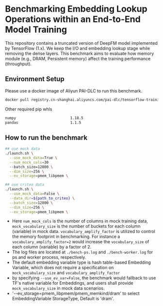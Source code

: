# Benchmarking Embedding Lookup Operations within an End-to-End Model Training

This repository contains a truncated version of DeepFM model implemented by TensorFlow (1.x). 
We keep the I/O and embedding lookup stage while removing the dense layers. This benchmark aims to 
evaluate how memory module (e.g., DRAM, Persistent memory) affect the training performance (throughput).

## Environment Setup

Please use a docker image of Aliyun PAI-DLC to run this benchmark. 
```bash
docker pull registry.cn-shanghai.aliyuncs.com/pai-dlc/tensorflow-training:1.15deeprec2106-gpu-py36-cu110-ubuntu18.04
```

Other required pip whls
```bash
numpy                         1.18.5
pandas                        1.1.5
```

## How to run the benchmark

```bash
## use mock data
./launch.sh \
  --use_mock_data=True \
  --num_mock_cols=30
  --batch_size=12800 \
  --dim_size=256 \
  --ev_storage=pmem_libpmem \

## use criteo data
./launch.sh \
  --use_mock_data=False \
  --data_dir=${path_to_criteo} \
  --batch_size=12800 \
  --dim_size=256 \
  --ev_storage=pmem_libpmem \
```

- Here `num_mock_cols` is the number of columns in mock training data, `mock_vocabulary_size` is 
the number of buckets for each column (variable) in mock data. `vocabulary_amplify_factor` is 
utilized to control the memory footprint in benchmarking. For instance a `vocabulary_amplify_factor=2`
would increase the `vocabulary_size` of each column (variable) by a factor of 2.
- The log files are located at `./bench-ps.log` and `./bench-worker.log` for ps and worker process, respectively.
- The default embedding variable type is hash table-based Embedding Variable, which does not require a specification on `mock_vocabulary_size` and `vocabulary_amplify_factor`
- by specifying `--use_ev_var=False`, the benchmark would fallback to use TF's native variable for Embeddings, and users shall provide `mock_vocabulary_size` in mock data scenarios.
- '--ev_storage=pmem_libpmem/pmem_memkind/dram' to select EmbeddingVariable StorageType, Default is 'dram'.

